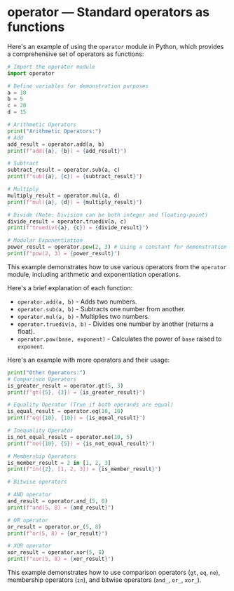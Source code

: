 # operator — Standard operators as functions

Here's an example of using the `operator` module in Python, which provides a comprehensive set of operators as functions:

```python
# Import the operator module
import operator

# Define variables for demonstration purposes
a = 10
b = 5
c = 20
d = 15

# Arithmetic Operators
print("Arithmetic Operators:")
# Add
add_result = operator.add(a, b)
print(f"add({a}, {b}) = {add_result}")

# Subtract
subtract_result = operator.sub(a, c)
print(f"sub({a}, {c}) = {subtract_result}")

# Multiply
multiply_result = operator.mul(a, d)
print(f"mul({a}, {d}) = {multiply_result}")

# Divide (Note: Division can be both integer and floating-point)
divide_result = operator.truediv(a, c)
print(f"truediv({a}, {c}) = {divide_result}")

# Modular Exponentiation
power_result = operator.pow(2, 3) # Using a constant for demonstration purposes
print(f"pow(2, 3) = {power_result}")
```

This example demonstrates how to use various operators from the `operator` module, including arithmetic and exponentiation operations.

Here's a brief explanation of each function:

- `operator.add(a, b)` - Adds two numbers.
- `operator.sub(a, b)` - Subtracts one number from another.
- `operator.mul(a, b)` - Multiplies two numbers.
- `operator.truediv(a, b)` - Divides one number by another (returns a float).
- `operator.pow(base, exponent)` - Calculates the power of `base` raised to `exponent`.

Here's an example with more operators and their usage:

```python
print("Other Operators:")
# Comparison Operators
is_greater_result = operator.gt(5, 3)
print(f"gt({5}, {3}) = {is_greater_result}")

# Equality Operator (True if both operands are equal)
is_equal_result = operator.eq(10, 10)
print(f"eq({10}, {10}) = {is_equal_result}")

# Inequality Operator
is_not_equal_result = operator.ne(10, 5)
print(f"ne({10}, {5}) = {is_not_equal_result}")

# Membership Operators
is_member_result = 2 in [1, 2, 3]
print(f"in({2}, [1, 2, 3]) = {is_member_result}")

# Bitwise operators

# AND operator
and_result = operator.and_(5, 8)
print(f"and(5, 8) = {and_result}")

# OR operator
or_result = operator.or_(5, 8)
print(f"or(5, 8) = {or_result}")

# XOR operator
xor_result = operator.xor(5, 8)
print(f"xor(5, 8) = {xor_result}")
```

This example demonstrates how to use comparison operators (`gt`, `eq`, `ne`), membership operators (`in`), and bitwise operators (`and_`, `or_`, `xor_`).

